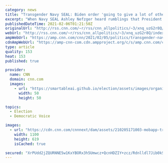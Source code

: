 ```yaml
---
category: news
title: "Transgender Navy SEAL: Biden order 'going to give a lot of other individuals that chance to finally be themselves'"
excerpt: "When Navy SEAL Ashley Nefzger heard rumblings that President Joe Biden could sign an executive order to repeal a Trump-era ban on most transgender Americans joining the military, she was cautiously hopeful.\n    \n"
publishedDateTime: 2021-02-06T01:21:50Z
originalUrl: "http://rss.cnn.com/~r/rss/cnn_allpolitics/~3/xnq_uzG2r8Q/index.html"
webUrl: "http://rss.cnn.com/~r/rss/cnn_allpolitics/~3/xnq_uzG2r8Q/index.html"
ampWebUrl: "https://amp.cnn.com/cnn/2021/02/05/politics/transgender-navy-seal-biden-order-cnntv/index.html"
cdnAmpWebUrl: "https://amp-cnn-com.cdn.ampproject.org/c/s/amp.cnn.com/cnn/2021/02/05/politics/transgender-navy-seal-biden-order-cnntv/index.html"
type: article
quality: 153
heat: 153
published: true

provider:
  name: CNN
  domain: cnn.com
  images:
    - url: "https://smartableai.github.io/election/assets/images/organizations/cnn.com-50x50.jpg"
      width: 50
      height: 50

topics:
  - Election
  - Democratic Voice

images:
  - url: "https://cdn.cnn.com/cnnnext/dam/assets/210205171003-mobapp-transgender-navy-seal-acfc-super-tease.jpg"
    width: 1100
    height: 619
    isCached: true

secured: "XrPUdd2jZQURNNE5w1KxYBORx3h5Umwcz+QcnHDZIY+zcz/Rdnlldl7Jib0kSlkpQzMhrWh0wwJUatqwAyKhJpNGuwASDxEUxW06M0B7nug1qnSQWRwSkXXMxGwwPeTJwZvTJUrmTcM/GStc/a8EIbdrzQrVaouQ6Chgjd8jVl9IeroFaKFbYaOIeI1WD/dSjQCktYtDatDJtji6p8IcHwlUhh3FYIiq06kM2uaeUwVVaY+8QBjsV4EiY+zryQ4apysewoX5K+5yuECKXFFp9iYONb5qMFwHnb03qxJXMt2qbZ0eMzZYQWIhSXSHnfFk/a8pQHhxGEPk0IQHVV1pg2pusWQd5FxYi23u/9IV2L4=;cu8828N7h8M5VzYwxp6sKg=="
---
```


